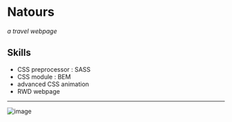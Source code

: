 # Natours
*a travel webpage*


## Skills
* CSS preprocessor : SASS
* CSS module : BEM
* advanced CSS animation
* RWD webpage
---
![image](Natours.png)
